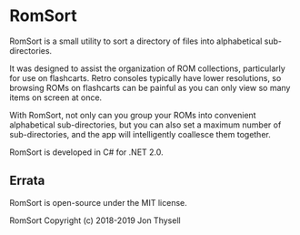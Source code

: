 # RomSort #

RomSort is a small utility to sort a directory of files into alphabetical sub-directories.

It was designed to assist the organization of ROM collections, particularly for use on flashcarts. Retro consoles typically have lower resolutions, so browsing ROMs on flashcarts can be painful as you can only view so many items on screen at once.

With RomSort, not only can you group your ROMs into convenient alphabetical sub-directories, but you can also set a maximum number of sub-directories, and the app will intelligently coallesce them together.

RomSort is developed in C# for .NET 2.0.

## Errata ##

RomSort is open-source under the MIT license.

RomSort Copyright (c) 2018-2019 Jon Thysell
